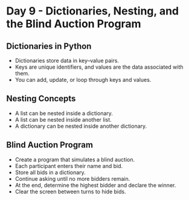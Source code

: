 # Day 9 - Dictionaries, Nesting, and the Blind Auction Program

## Dictionaries in Python
- Dictionaries store data in key–value pairs.
- Keys are unique identifiers, and values are the data associated with them.
- You can add, update, or loop through keys and values.

## Nesting Concepts
- A list can be nested inside a dictionary.
- A list can be nested inside another list.
- A dictionary can be nested inside another dictionary.

## Blind Auction Program
- Create a program that simulates a blind auction.
- Each participant enters their name and bid.
- Store all bids in a dictionary.
- Continue asking until no more bidders remain.
- At the end, determine the highest bidder and declare the winner.
- Clear the screen between turns to hide bids.
